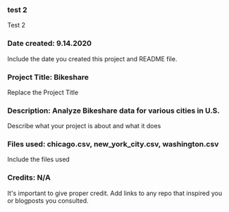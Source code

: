 ### test 2
Test 2

### Date created: 9.14.2020
Include the date you created this project and README file.

### Project Title: Bikeshare
Replace the Project Title

### Description: Analyze Bikeshare data for various cities in U.S.
Describe what your project is about and what it does

### Files used: chicago.csv, new_york_city.csv, washington.csv
Include the files used

### Credits: N/A
It's important to give proper credit. Add links to any repo that inspired you or blogposts you consulted.

